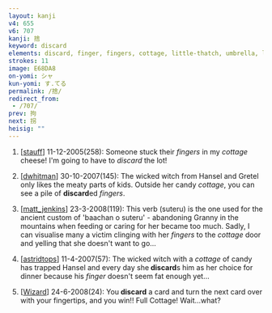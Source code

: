 ```yaml
---
layout: kanji
v4: 655
v6: 707
kanji: 捨
keyword: discard
elements: discard, finger, fingers, cottage, little-thatch, umbrella, lidded crock, earthenware jar, soil, dirt, ground, mouth
strokes: 11
image: E68DA8
on-yomi: シャ
kun-yomi: す.てる
permalink: /捨/
redirect_from:
 - /707/
prev: 拘
next: 拐
heisig: ""
---
```


1) [<a href="http://kanji.koohii.com/profile/stauff">stauff</a>] 11-12-2005(258): Someone stuck their <em>fingers</em> in my <em>cottage</em> cheese! I&#039;m going to have to <em>discard</em> the lot!

2) [<a href="http://kanji.koohii.com/profile/dwhitman">dwhitman</a>] 30-10-2007(145): The wicked witch from Hansel and Gretel only likes the meaty parts of kids. Outside her candy <em>cottage</em>, you can see a pile of <strong>discard</strong>ed <em>fingers</em>.

3) [<a href="http://kanji.koohii.com/profile/matt_jenkins">matt_jenkins</a>] 23-3-2008(119): This verb (suteru) is the one used for the ancient custom of &#039;baachan o suteru&#039; - abandoning Granny in the mountains when feeding or caring for her became too much. Sadly, I can visualise many a victim clinging with her <em>fingers</em> to the <em>cottage</em> door and yelling that she doesn&#039;t want to go...

4) [<a href="http://kanji.koohii.com/profile/astridtops">astridtops</a>] 11-4-2007(57): The wicked witch with a <em>cottage</em> of candy has trapped Hansel and every day she<strong> discard</strong>s him as her choice for dinner because his <em>finger</em> doesn&#039;t seem fat enough yet...

5) [<a href="http://kanji.koohii.com/profile/Wizard">Wizard</a>] 24-6-2008(24): You<strong> discard</strong> a card and turn the next card over with your fingertips, and you win!! Full Cottage! Wait...what?

